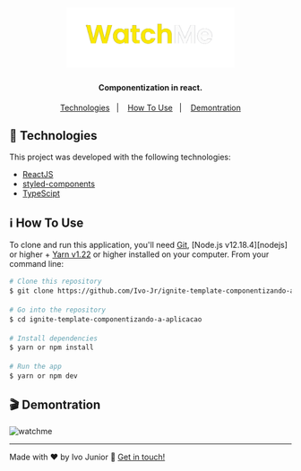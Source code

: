 
<h1 align="center">
    <img alt="todos" src="public/logo.png" width="300px" />
</h1>



<h4 align="center">
  Componentization in react.
</h4>

<p align="center">
  <a href="#rocket-technologies">Technologies</a>&nbsp;&nbsp;&nbsp;|&nbsp;&nbsp;&nbsp;
  <a href="#information_source-how-to-use">How To Use</a>&nbsp;&nbsp;&nbsp;|&nbsp;&nbsp;&nbsp;
  <a href="#clapper-Demontration">Demontration</a>
</p>


## :rocket: Technologies

This project was developed with the following technologies:

- [ReactJS](https://reactjs.org/)
- [styled-components](https://www.styled-components.com/)
- [TypeScipt](https://www.typescriptlang.org/)


## :information_source: How To Use

To clone and run this application, you'll need [Git](https://git-scm.com), [Node.js v12.18.4][nodejs] or higher + [Yarn v1.22][yarn] or higher installed on your computer. From your command line:

```bash
# Clone this repository
$ git clone https://github.com/Ivo-Jr/ignite-template-componentizando-a-aplicacao.git

# Go into the repository
$ cd ignite-template-componentizando-a-aplicacao

# Install dependencies
$ yarn or npm install

# Run the app
$ yarn or npm dev
```

## :clapper: Demontration

  <div style="display: flex; flex-direction: column; align-items: center">
    <img alt="watchme" src="src/assets/movie/watchme.gif" width= "100%"/>    
  </div>

---

Made with ♥ by Ivo Junior :wave: [Get in touch!](https://www.linkedin.com/in/jos%C3%A9-ivo-maciel-j%C3%BAnior-658136145/)

[yarn]: https://yarnpkg.com/
[vc]: https://code.visualstudio.com/
